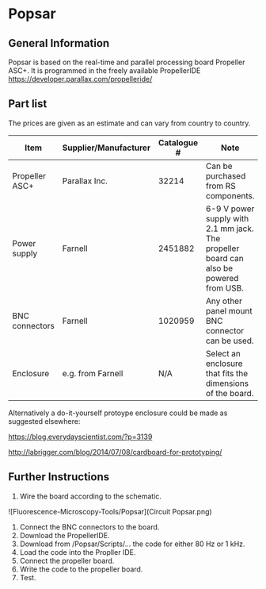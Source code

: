 # Popsar

## General Information

Popsar is based on the real-time and parallel processing board Propeller ASC+. It is programmed in the freely available
PropellerIDE https://developer.parallax.com/propelleride/


## Part list

The prices are given as an estimate and can vary from country to country.

Item | Supplier/Manufacturer | Catalogue # | Note | Cost (€)
------------ | ------------- | ------------- | ------------- | -------------
Propeller ASC+ | Parallax Inc. | 32214 | Can be purchased from RS components. | 56
Power supply | Farnell | 2451882 | 6-9 V power supply with 2.1 mm jack. The propeller board can also be powered from USB. | 10
BNC connectors | Farnell | 1020959 | Any other panel mount BNC connector can be used. | 1.5/piece
Enclosure | e.g. from Farnell | N/A | Select an enclosure that fits the dimensions of the board. | up to 30

Alternatively a do-it-yourself protoype enclosure could be made as suggested elsewhere:

https://blog.everydayscientist.com/?p=3139

http://labrigger.com/blog/2014/07/08/cardboard-for-prototyping/


## Further Instructions

1. Wire the board according to the schematic. 

![Fluorescence-Microscopy-Tools/Popsar](Circuit Popsar.png)

1. Connect the BNC connectors to the board.
1. Download the PropellerIDE.
1. Download from /Popsar/Scripts/... the code for either 80 Hz or 1 kHz. 
1. Load the code into the Propller IDE.
1. Connect the propeller board.
1. Write the code to the propeller board.
1. Test.








